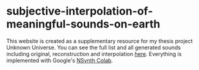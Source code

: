 # subjective-interpolation-of-meaningful-sounds-on-earth
This website is created as a supplementary resource for my thesis project Unknown Universe. You can see the full list and all generated sounds including original, reconstruction and interpolation [here](https://byjoohyunpark.github.io/subjective-interpolation-of-meaningful-sounds-on-earth/). Everything is implemented with Google's [NSynth Colab](https://colab.research.google.com/notebooks/magenta/nsynth/nsynth.ipynb).
